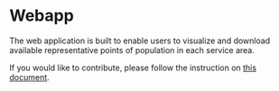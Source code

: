 # Webapp

The web application is built to enable users to visualize and download available representative points of population in each service area.

If you would like to contribute, please follow the instruction on [this document](../CONTRIBUTE.md).
